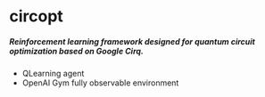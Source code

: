 # circopt

##### Reinforcement learning framework designed for quantum circuit optimization based on Google Cirq.
- QLearning agent
- OpenAI Gym fully observable environment
